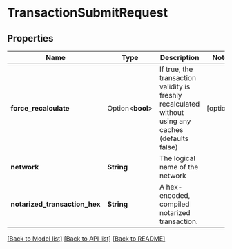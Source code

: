 # TransactionSubmitRequest

## Properties

Name | Type | Description | Notes
------------ | ------------- | ------------- | -------------
**force_recalculate** | Option<**bool**> | If true, the transaction validity is freshly recalculated without using any caches (defaults false) | [optional]
**network** | **String** | The logical name of the network | 
**notarized_transaction_hex** | **String** | A hex-encoded, compiled notarized transaction. | 

[[Back to Model list]](../README.md#documentation-for-models) [[Back to API list]](../README.md#documentation-for-api-endpoints) [[Back to README]](../README.md)


